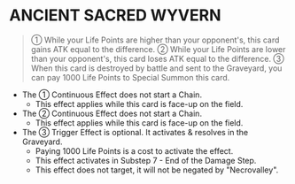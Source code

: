 
# ANCIENT SACRED WYVERN  
> ① While your Life Points are higher than your opponent's, this card gains ATK equal to the difference. ② While your Life Points are lower than your opponent's, this card loses ATK equal to the difference. ③ When this card is destroyed by battle and sent to the Graveyard, you can pay 1000 Life Points to Special Summon this card.

*   The ① Continuous Effect does not start a Chain.
    *   This effect applies while this card is face-up on the field.
*   The ② Continuous Effect does not start a Chain.
    *   This effect applies while this card is face-up on the field.
*   The ③ Trigger Effect is optional. It activates & resolves in the Graveyard.
    *   Paying 1000 Life Points is a cost to activate the effect.
    *   This effect activates in Substep 7 - End of the Damage Step.
    *   This effect does not target, it will not be negated by "Necrovalley".

  